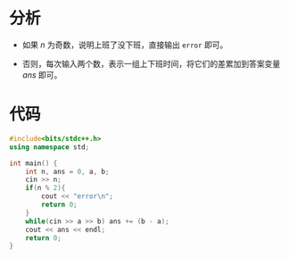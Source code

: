 # 分析

- 如果 $n$ 为奇数，说明上班了没下班，直接输出 `error` 即可。

- 否则，每次输入两个数，表示一组上下班时间，将它们的差累加到答案变量 $ans$ 即可。

# 代码

```cpp
#include<bits/stdc++.h>
using namespace std;

int main() {
    int n, ans = 0, a, b;
    cin >> n;
    if(n % 2){
        cout << "error\n";
        return 0;
    }
    while(cin >> a >> b) ans += (b - a);
    cout << ans << endl;
    return 0;
}
```

